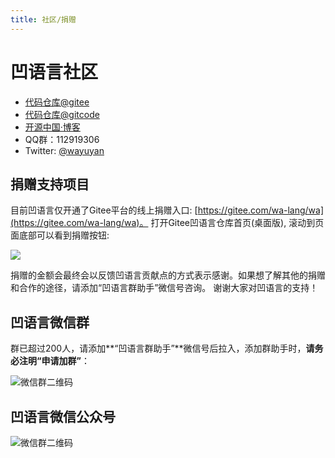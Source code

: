 ```yaml
---
title: 社区/捐赠
---
```


# 凹语言社区

- [代码仓库@gitee](https://gitee.com/wa-lang/wa)
- [代码仓库@gitcode](https://gitcode.com/wa-lang/wa)
- [开源中国·博客](https://my.oschina.net/walang)
- QQ群：112919306
- Twitter: [@wayuyan](https://twitter.com/wayuyan)

## 捐赠支持项目

目前凹语言仅开通了Gitee平台的线上捐赠入口: [https://gitee.com/wa-lang/wa](https://gitee.com/wa-lang/wa)。
打开Gitee凹语言仓库首页(桌面版), 滚动到页面底部可以看到捐赠按钮:

![](/donate/wa-donate-gitee.jpg)

捐赠的金额会最终会以反馈凹语言贡献点的方式表示感谢。如果想了解其他的捐赠和合作的途径，请添加“凹语言群助手”微信号咨询。
谢谢大家对凹语言的支持！

## 凹语言微信群

群已超过200人，请添加**“凹语言群助手”**微信号后拉入，添加群助手时，**请务必注明“申请加群”**：

![微信群二维码](/wechatgroup.jpg)

## 凹语言微信公众号

![微信群二维码](/wechat-dev-wa-lang.png)
